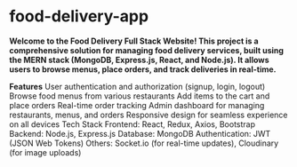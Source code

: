 ﻿# food-delivery-app
**Welcome to the Food Delivery Full Stack Website! This project is a comprehensive solution for managing food delivery services, built using the MERN stack (MongoDB, Express.js, React, and Node.js). It allows users to browse menus, place orders, and track deliveries in real-time.**

**Features**
User authentication and authorization (signup, login, logout)
Browse food menus from various restaurants
Add items to the cart and place orders
Real-time order tracking
Admin dashboard for managing restaurants, menus, and orders
Responsive design for seamless experience on all devices
Tech Stack
Frontend: React, Redux, Axios, Bootstrap
Backend: Node.js, Express.js
Database: MongoDB
Authentication: JWT (JSON Web Tokens)
Others: Socket.io (for real-time updates), Cloudinary (for image uploads)

